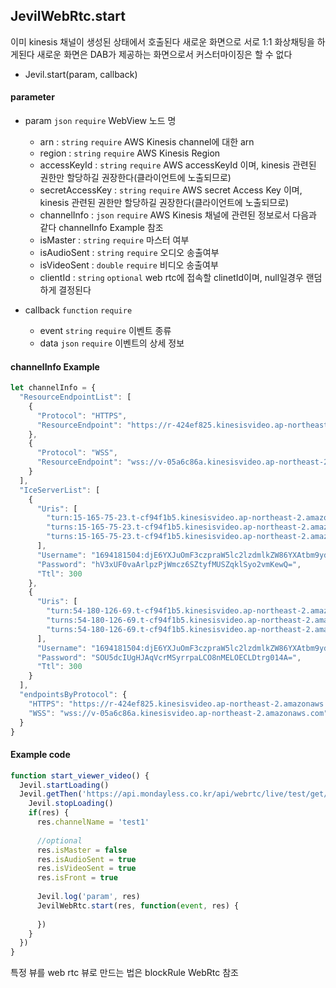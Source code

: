 
## JevilWebRtc.start

이미 kinesis 채널이 생성된 상태에서 호출된다
새로운 화면으로 서로 1:1 화상채팅을 하게된다
새로운 화면은 DAB가 제공하는 화면으로서 커스터마이징은 할 수 없다

- Jevil.start(param, callback)

#### parameter

- param `json` `require` WebView 노드 명
    - arn : `string` `require` 
    AWS Kinesis channel에 대한 arn
    - region : `string` `require` 
    AWS Kinesis Region
    - accessKeyId : `string` `require` 
    AWS accessKeyId 이며, kinesis 관련된 권한만 할당하길 권장한다(클라이언트에 노출되므로)
    - secretAccessKey : `string` `require` 
    AWS secret Access Key 이며, kinesis 관련된 권한만 할당하길 권장한다(클라이언트에 노출되므로)
    - channelInfo : `json` `require` 
    AWS Kinesis 채널에 관련된 정보로서 다음과 같다
    channelInfo Example 참조
    - isMaster : `string` `require`
    마스터 여부
    - isAudioSent : `string` `require` 
    오디오 송출여부
    - isVideoSent : `double` `require`
    비디오 송출여부
    - clientId : `string` `optional` 
    web rtc에 접속할 clinetId이며, null일경우 랜덤하게 결정된다
    
- callback `function` `require` 
    - event `string` `require`  이벤트 종류
    - data `json` `require`  이벤트의 상세 정보
    
#### channelInfo Example
```javascript
let channelInfo = {
  "ResourceEndpointList": [
    {
      "Protocol": "HTTPS",
      "ResourceEndpoint": "https://r-424ef825.kinesisvideo.ap-northeast-2.amazonaws.com"
    },
    {
      "Protocol": "WSS",
      "ResourceEndpoint": "wss://v-05a6c86a.kinesisvideo.ap-northeast-2.amazonaws.com"
    }
  ],
  "IceServerList": [
    {
      "Uris": [
        "turn:15-165-75-23.t-cf94f1b5.kinesisvideo.ap-northeast-2.amazonaws.com:443?transport=udp",
        "turns:15-165-75-23.t-cf94f1b5.kinesisvideo.ap-northeast-2.amazonaws.com:443?transport=udp",
        "turns:15-165-75-23.t-cf94f1b5.kinesisvideo.ap-northeast-2.amazonaws.com:443?transport=tcp"
      ],
      "Username": "1694181504:djE6YXJuOmF3czpraW5lc2lzdmlkZW86YXAtbm9ydGhlYXN0LTI6MjMxMzMwNDIxMTc5OmNoYW5uZWwvdGVzdDEvMTY5Mjg0MzQ4NDM5NA==",
      "Password": "hV3xUF0vaArlpzPjWmcz6SZtyfMUSZqklSyo2vmKewQ=",
      "Ttl": 300
    },
    {
      "Uris": [
        "turn:54-180-126-69.t-cf94f1b5.kinesisvideo.ap-northeast-2.amazonaws.com:443?transport=udp",
        "turns:54-180-126-69.t-cf94f1b5.kinesisvideo.ap-northeast-2.amazonaws.com:443?transport=udp",
        "turns:54-180-126-69.t-cf94f1b5.kinesisvideo.ap-northeast-2.amazonaws.com:443?transport=tcp"
      ],
      "Username": "1694181504:djE6YXJuOmF3czpraW5lc2lzdmlkZW86YXAtbm9ydGhlYXN0LTI6MjMxMzMwNDIxMTc5OmNoYW5uZWwvdGVzdDEvMTY5Mjg0MzQ4NDM5NA==",
      "Password": "SOU5dcIUgHJAqVcrMSyrrpaLCO8nMELOECLDtrg014A=",
      "Ttl": 300
    }
  ],
  "endpointsByProtocol": {
    "HTTPS": "https://r-424ef825.kinesisvideo.ap-northeast-2.amazonaws.com",
    "WSS": "wss://v-05a6c86a.kinesisvideo.ap-northeast-2.amazonaws.com"
  }
}
```

#### Example code
```javascript
function start_viewer_video() {
  Jevil.startLoading()
  Jevil.getThen('https://api.mondayless.co.kr/api/webrtc/live/test/get/viewer', function(res) {
    Jevil.stopLoading()  
    if(res) {
      res.channelName = 'test1'
      
      //optional
      res.isMaster = false
      res.isAudioSent = true
      res.isVideoSent = true
      res.isFront = true
      
      Jevil.log('param', res)
      JevilWebRtc.start(res, function(event, res) {
    
      })  
    }
  })
}
```

특정 뷰를 web rtc 뷰로 만드는 법은 blockRule WebRtc 참조